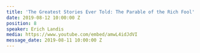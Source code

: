 ```yaml
---
title: 'The Greatest Stories Ever Told: The Parable of the Rich Fool'
date: 2019-08-12 10:00:00 Z
position: 8
speaker: Erich Landis
media: https://www.youtube.com/embed/amwL4idJdVI
message_date: 2019-08-11 10:00:00 Z
---
```


